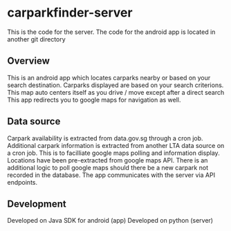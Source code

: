 # carparkfinder-server

This is the code for the server. The code for the android app is located in another git directory

## Overview
This is an android app which locates carparks nearby or based on your search destination. 
Carparks displayed are based on your search criterions. 
This map auto centers itself as you drive / move except after a direct search
This app redirects you to google maps for navigation as well.

## Data source
Carpark availability is extracted from data.gov.sg through a cron job.
Additional carpark information is extracted from another LTA data source on a cron job. This is to facilliate google maps polling and information display.
Locations have been pre-extracted from google maps API. There is an additional logic to poll google maps should there be a new carpark not recorded in the database.
The app communicates with the server via API endpoints.

## Development
Developed on Java SDK for android (app)
Developed on python (server)
